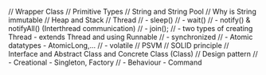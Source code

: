 // Wrapper Class
// Primitive Types
// String and String Pool
// Why is String immutable
// Heap and Stack
// Thread
// - sleep()
// - wait()
// - notify() & notifyAll() (Interthread communication)
// - join();
// - two types of creating Thread - extends Thread and using Runnable
// - synchronized
// - Atomic datatypes - AtomicLong,...
// - volatile
// PSVM
// SOLID principle
// Interface and Abstract Class and Concrete Class (Class)
// Design pattern
// - Creational - Singleton, Factory
// - Behaviour - Command